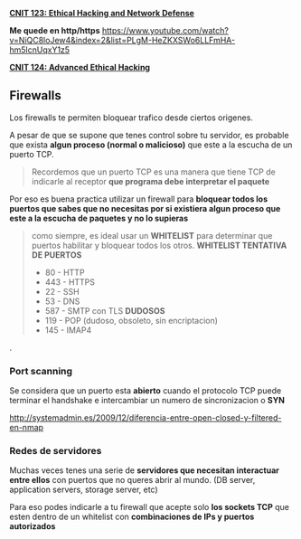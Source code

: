[**CNIT 123: Ethical Hacking and Network Defense**](https://samsclass.info/123/123_F15.shtml)

**Me quede en http/https**
https://www.youtube.com/watch?v=NiQC8loJew4&index=2&list=PLgM-HeZKXSWo6LLFmHA-hm5lcnUqxY1z5


[**CNIT 124: Advanced Ethical Hacking**](https://samsclass.info/124/124_F15.shtml)



## Firewalls

Los firewalls te permiten bloquear trafico desde ciertos origenes.

A pesar de que se supone que tenes control sobre tu servidor, es probable que exista **algun proceso (normal o malicioso)** que este a la escucha de un puerto TCP. 

> Recordemos que un puerto  TCP es una manera que tiene TCP de indicarle al receptor **que programa debe interpretar el paquete**

Por eso es buena practica utilizar un firewall para **bloquear todos los puertos que sabes que no necesitas por si existiera algun proceso que este a la escucha de paquetes y no lo supieras** 

>como siempre, es ideal usar un **WHITELIST** para determinar que puertos habilitar y bloquear todos los otros.
>**WHITELIST TENTATIVA DE PUERTOS**
>* 80 - HTTP 
>* 443 - HTTPS
>* 22 - SSH
>* 53 - DNS
>* 587 - SMTP con TLS
>**DUDOSOS**
>* 119 - POP (dudoso, obsoleto, sin encriptacion)
>* 145 - IMAP4

.

 ### Port scanning
Se considera que un puerto esta **abierto** cuando el protocolo TCP puede terminar el handshake e intercambiar un numero de sincronizacion o **SYN**

http://systemadmin.es/2009/12/diferencia-entre-open-closed-y-filtered-en-nmap


### Redes de servidores

Muchas veces tenes una serie de **servidores que necesitan interactuar entre ellos** con puertos que no queres abrir al mundo. (DB server, application servers, storage server, etc)

Para eso podes indicarle a tu firewall que acepte solo **los sockets TCP** que esten dentro de un whitelist con **combinaciones de IPs y puertos autorizados**
<!--stackedit_data:
eyJoaXN0b3J5IjpbLTE2MzQ2NDYxNSwtNjE4NTAyOTg2LC0xNj
YzMTYyMjg2LDkzOTgxNDQ0OCwxMTc5NTA2MzcyLDc4NDI2NjU2
NF19
-->